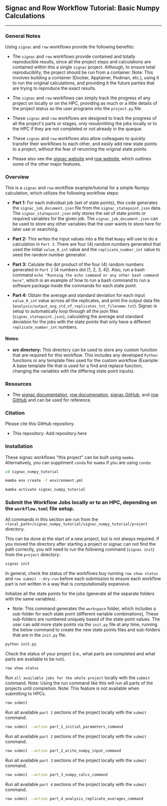 ## Signac and Row Workflow Tutorial: Basic Numpy Calculations
----------------------------------------------------

### General Notes

Using `signac` and `row` workflows provide the following benefits: 

 - The `signac` and `row` workflows provide contained and totally reproducible results, since all the project steps and calculations are contained within this a single `signac` project. Although, to ensure total reproduciblity, the project should be run from a container.  Note: This involves building a container (Docker, Apptainer, Podman, etc.), using it to run the original calculations, and providing it the future parties that are trying to reproduce the exact results.

 - The `signac` and `row` workflows can simply track the progress of any project on locally or on the HPC, providing as much or a little details of the project status as the user programs into the `project.py` file. 

 - These `signac` and `row` workflows are designed to track the progress of all the project's parts or stages, only resubmitting the jobs locally or to the HPC if they are not completed or not already in the queque.  
 
 - These `signac` and `row` workflows also allow colleagues to quickly transfer their workflows to each other, and easily add new state points to a project, without the fear of rerunning the original state points.  

 - Please also see the [signac website](https://signac.io/) and [row website](https://row.readthedocs.io/), which outlines some of the other major features. 


### Overview

This is a `signac` and `row` workflow example/tutorial for a simple Numpy calculation, which utilizes the following workflow steps:

 - **Part 1:** For each individual job (set of state points), this code generates the `signac_job_document.json` file from the `signac_statepoint.json` data.  The `signac_statepoint.json` only stores the set of state points or required variables for the given job.  The `signac_job_document.json` can be used to store any other variables that the user wants to store here for later use or searching. 

- **Part 2:** This writes the input values into a file that `Numpy` will use to do a calculation in `Part 3`.  There are four (4) random numbers generated that used the initial `value_0_int` value and the `replicate_number_int` value to seed the random number generator.

- **Part 3:** Calulate the dot product of the four (4) random numbers generated in `Part 2` (4 numbers dot [1, 2, 3, 4]).  Also, run a bash command `echo "Running the echo command or any other bash command here"`, which is an example of how to run a bash command to run a software package inside the commands for each state point. 

- **Part 4:** Obtain the average and standard deviation for each input `value_0_int` value across all the replicates, and print the output data file (`analysis/output_avg_std_of_replicates_txt_filename.txt`).  Signac is setup to automatically loop through all the json files (`signac_statepoint.json`), calculating the average and standard deviation for the jobs with the state points that only have a different `replicate_number_int` numbers. 

#### Notes:
- **src directory:** This directory can be used to store any custom function that are required for this workflow.  This includes any developed `Python` functions or any template files used for the custom workflow (Example: A base template file that is used for a find and replace function, changing the variables with the differing state point inputs).

### Resources
 - The [signac documentation](https://signac.io/), [row documenation](https://row.readthedocs.io/), [signac GitHub](https://github.com/glotzerlab/signac), and [row GitHub](https://github.com/glotzerlab/row) and can be used for reference.

### Citation

Please cite this GitHub repository.

 - This repository:  Add repository here

### Installation

These signac workflows "this project" can be built using `mamba`.  Alternatively, you can suppliment `conda` for `mamba` if you are using `conda`:

```bash
cd signac_numpy_tutorial
```

```bash
mamba env create -f environment.yml
```

```bash
mamba activate signac_numpy_tutorial
```

### Submit the Workflow Jobs locally or to an HPC, depending on the `workflow.toml` file setup. 

All commands in this section are run from the `<local_path>/signac_numpy_tutorial/signac_numpy_tutorial/project` directory.

This can be done at the start of a new project, but is not always required. If you moved the directory after starting a project or signac can not find the path correctly, you will need to run the following command (`signac init`) from the `project` directory:

```bash
signac init
```

In general, check the status of the workflows buy running `row show status` and `row submit --dry-run` before each submission to ensure each workflow part is not written in a way that is computationally expensive.  

Initialize all the state points for the jobs (generate all the separate folders with the same variables).  
 - Note: This command generates the `workspace` folder, which includes a sub-folder for each state point (different variable combinations),  These sub-folders are numbered uniquely based of the state point values.  The user can add more state points via the `init.py` file at any time, running the below command to create the new state points files and sub-folders that are in the `init.py` file.

 ```bash
python init.py
```

Check the status of your project (i.e., what parts are completed and what parts are available to be run).

```bash
row show status
```

Run `all available jobs for the whole project` locally with the `submit` command.  Note: Using the run command like this will run all parts of the projects until completion.  Note: This feature is not available when submitting to HPCs.

```bash
row submit
```

Run all available `part 1` sections of the project locally with the `submit` command.

```bash
row submit --action part_1_initial_parameters_command
```

Run all available `part 2` sections of the project locally with the `submit` command.

```bash
row submit --action part_2_write_numpy_input_command
```

Run all available `part 3` sections of the project locally with the `submit` command.

```bash
row submit --action part_3_numpy_calcs_command
```

Run all available `part 4` sections of the project locally with the `submit` command.

```bash
row submit --action part_4_analysis_replicate_averages_command
```
